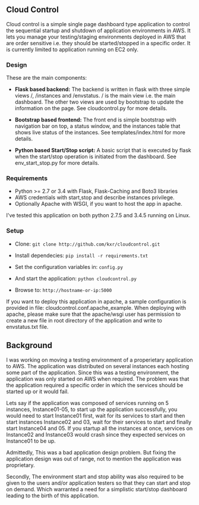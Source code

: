 ## Cloud Control

Cloud control is a simple single page dashboard type application to control the sequential startup and shutdown of application environments in AWS. It lets you manage your testing/staging environments deployed in AWS that are order sensitive i.e. they should be started/stopped in a specific order. It is currently limited to application running on EC2 only.

### Design

These are the main components:

* **Flask based backend:** The backend is written in flask with three simple views /, /instances and /envstatus. / is the main view i.e. the main dashboard. The other two views are used by bootstrap to update the information on the page. See cloudcontrol.py for more details.

* **Bootstrap based frontend:** The front end is simple bootstrap with navigation bar on top, a status window, and the instances table that shows live status of the instances. See templates/index.html for more details.

* **Python based Start/Stop script:** A basic script that is executed by flask when the start/stop operation is initiated from the dashboard. See env_start_stop.py for more details.

### Requirements

* Python >= 2.7 or 3.4 with Flask, Flask-Caching and Boto3 libraries
* AWS credentials with start,stop and describe instances privilege.
* Optionally Apache with WSGI, if you want to host the app in apache.

I've tested this application on both python 2.7.5 and 3.4.5 running on Linux. 

### Setup

* Clone: ```git clone http://github.com/kxr/cloudcontrol.git ```

* Install dependecies: ```pip install -r requirements.txt```

* Set the configuration variables in:  ```config.py```

* And start the application: ```python cloudcontrol.py```

* Browse to: ```http://hostname-or-ip:5000```

If you want to deploy this application in apache, a sample configuration is provided in file: cloudcontrol.conf.apache_example. When deploying with apache, please make sure that the apache/wsgi user has permission to create a new file in root directory of the application and write to envstatus.txt file.

## Background

I was working on moving a testing environment of a properietary application to AWS. The application was distributed on several instances each hosting some part of the application. Since this was a testing environment, the application was only started on AWS when required. The problem was that the application required a specific order in which the services should be started up or it would fail.

Lets say if the application was composed of services running on 5 instances, Instance01-05, to start up the application successfully, you would need to start Instance01 first, wait for its services to start and then start instances Instance02 and 03, wait for their services to start and finally start Instance04 and 05. If you startup all the instances at once, services on Instance02 and Instance03 would crash since they expected services on Instance01 to be up.

Admittedly, This was a bad application design problem. But fixing the application design was out of range, not to mention the application was proprietary.

Secondly, The environment start and stop ability was also required to be given to the users and/or application testers so that they can start and stop on demand. Which warranted a need for a simplistic start/stop dashboard leading to the birth of this application.

